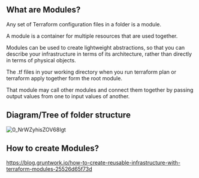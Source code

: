 ## What are Modules?

Any set of Terraform configuration files in a folder is a module. 

A module is a container for multiple resources that are used together. 

Modules can be used to create lightweight abstractions, so that you can describe your infrastructure in terms of its architecture, rather than directly in terms of physical objects.

The .tf files in your working directory when you run terraform plan or terraform apply together form the root module. 

That module may call other modules and connect them together by passing output values from one to input values of another.

## Diagram/Tree of folder structure

![0_NrWZyhisZOV68Igt](https://user-images.githubusercontent.com/105854053/177127555-7cd6145b-2a85-43dc-a873-c643fc310ed1.png)

## How to create Modules?

https://blog.gruntwork.io/how-to-create-reusable-infrastructure-with-terraform-modules-25526d65f73d
